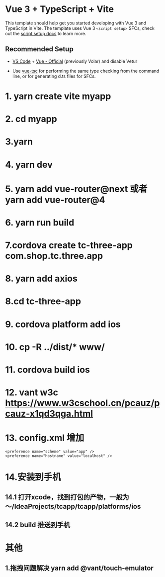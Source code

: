 # Vue 3 + TypeScript + Vite

This template should help get you started developing with Vue 3 and TypeScript in Vite. The template uses Vue 3 `<script setup>` SFCs, check out the [script setup docs](https://v3.vuejs.org/api/sfc-script-setup.html#sfc-script-setup) to learn more.

## Recommended Setup

- [VS Code](https://code.visualstudio.com/) + [Vue - Official](https://marketplace.visualstudio.com/items?itemName=Vue.volar) (previously Volar) and disable Vetur

- Use [vue-tsc](https://github.com/vuejs/language-tools/tree/master/packages/tsc) for performing the same type checking from the command line, or for generating d.ts files for SFCs.



# 1. yarn create vite myapp

# 2. cd myapp

# 3.yarn

# 4. yarn dev

# 5. yarn add vue-router@next 或者yarn add vue-router@4

# 6. yarn run build

# 7.cordova create tc-three-app com.shop.tc.three.app

# 8. yarn add axios

# 8.cd tc-three-app

# 9. cordova platform add ios

# 10. cp -R ../dist/* www/

# 11. cordova build ios

# 12. vant w3c https://www.w3cschool.cn/pcauz/pcauz-x1qd3qga.html

# 13. config.xml  增加
    <preference name="scheme" value="app" />
    <preference name="hostname" value="localhost" />

# 14.安装到手机
## 14.1 打开xcode，找到打包的产物，一般为 ～/IdeaProjects/tcapp/tcapp/platforms/ios
## 14.2 build 推送到手机


# 其他
## 1.拖拽问题解决 yarn add @vant/touch-emulator